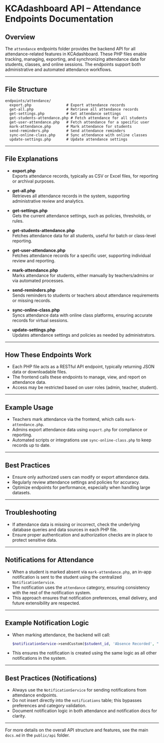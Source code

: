 # KCAdashboard API – Attendance Endpoints Documentation

## Overview

The `attendance` endpoints folder provides the backend API for all attendance-related features in KCAdashboard. These PHP files enable tracking, managing, exporting, and synchronizing attendance data for students, classes, and online sessions. The endpoints support both administrative and automated attendance workflows.

---

## File Structure

```
endpoints/attendance/
  export.php                # Export attendance records
  get-all.php               # Retrieve all attendance records
  get-settings.php          # Get attendance settings
  get-students-attendance.php # Fetch attendance for all students
  get-user-attendance.php   # Fetch attendance for a specific user
  mark-attendance.php       # Mark attendance for students
  send-reminders.php        # Send attendance reminders
  sync-online-class.php     # Sync attendance with online classes
  update-settings.php       # Update attendance settings
```

---

## File Explanations

- **export.php**  
  Exports attendance records, typically as CSV or Excel files, for reporting or archival purposes.

- **get-all.php**  
  Retrieves all attendance records in the system, supporting administrative review and analytics.

- **get-settings.php**  
  Gets the current attendance settings, such as policies, thresholds, or rules.

- **get-students-attendance.php**  
  Fetches attendance data for all students, useful for batch or class-level reporting.

- **get-user-attendance.php**  
  Fetches attendance records for a specific user, supporting individual review and reporting.

- **mark-attendance.php**  
  Marks attendance for students, either manually by teachers/admins or via automated processes.

- **send-reminders.php**  
  Sends reminders to students or teachers about attendance requirements or missing records.

- **sync-online-class.php**  
  Syncs attendance data with online class platforms, ensuring accurate records for virtual sessions.

- **update-settings.php**  
  Updates attendance settings and policies as needed by administrators.

---

## How These Endpoints Work

- Each PHP file acts as a RESTful API endpoint, typically returning JSON data or downloadable files.
- The frontend calls these endpoints to manage, view, and report on attendance data.
- Access may be restricted based on user roles (admin, teacher, student).

---

## Example Usage

- Teachers mark attendance via the frontend, which calls `mark-attendance.php`.
- Admins export attendance data using `export.php` for compliance or reporting.
- Automated scripts or integrations use `sync-online-class.php` to keep records up to date.

---

## Best Practices

- Ensure only authorized users can modify or export attendance data.
- Regularly review attendance settings and policies for accuracy.
- Optimize endpoints for performance, especially when handling large datasets.

---

## Troubleshooting

- If attendance data is missing or incorrect, check the underlying database queries and data sources in each PHP file.
- Ensure proper authentication and authorization checks are in place to protect sensitive data.

---

## Notifications for Attendance

- When a student is marked absent via `mark-attendance.php`, an in-app notification is sent to the student using the centralized `NotificationService`.
- The notification uses the `attendance` category, ensuring consistency with the rest of the notification system.
- This approach ensures that notification preferences, email delivery, and future extensibility are respected.

---

## Example Notification Logic

- When marking attendance, the backend will call:
  ```php
  $notificationService->sendCustom($student_id, 'Absence Recorded', "You were marked absent for today's class.", 'attendance');
  ```
- This ensures the notification is created using the same logic as all other notifications in the system.

---

## Best Practices (Notifications)

- Always use the `NotificationService` for sending notifications from attendance endpoints.
- Do not insert directly into the `notifications` table; this bypasses preferences and category validation.
- Document notification logic in both attendance and notification docs for clarity.

---

For more details on the overall API structure and features, see the main `docs.md` in the `public/api` folder.
